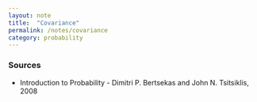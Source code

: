 ```yaml
---
layout: note
title:  "Covariance"
permalink: /notes/covariance
category: probability
---
```


### Sources
- Introduction to Probability - Dimitri P. Bertsekas and John N. Tsitsiklis, 2008
